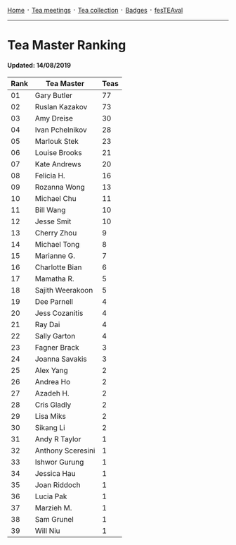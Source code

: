 [Home](./README.md) ᛫ [Tea meetings](./MEETINGS.md) ᛫ [Tea collection](./COLLECTION.md) ᛫ [Badges](./BADGES.md) ᛫ [fesTEAval](./FESTEAVAL.md)

-----

# Tea Master Ranking
#### Updated: 14/08/2019

| Rank | Tea Master         | Teas |
|------|--------------------|------|
| 01   | Gary Butler        | 77   |
| 02   | Ruslan Kazakov     | 73   |
| 03   | Amy Dreise         | 30   |
| 04   | Ivan Pchelnikov    | 28   |
| 05   | Marlouk Stek       | 23   |
| 06   | Louise Brooks      | 21   |
| 07   | Kate Andrews       | 20   |
| 08   | Felicia H.         | 16   |
| 09   | Rozanna Wong       | 13   |
| 10   | Michael Chu        | 11   |
| 11   | Bill Wang          | 10   |
| 12   | Jesse Smit         | 10   |
| 13   | Cherry Zhou        | 9    |
| 14   | Michael Tong       | 8    |
| 15   | Marianne G.        | 7    |
| 16   | Charlotte Bian     | 6    |
| 17   | Mamatha R.         | 5    |
| 18   | Sajith Weerakoon   | 5    |
| 19   | Dee Parnell        | 4    |
| 20   | Jess Cozanitis     | 4    |
| 21   | Ray Dai            | 4    |
| 22   | Sally Garton       | 4    |
| 23   | Fagner Brack       | 3    |
| 24   | Joanna Savakis     | 3    |
| 25   | Alex Yang          | 2    |
| 26   | Andrea Ho          | 2    |
| 27   | Azadeh H.          | 2    |
| 28   | Cris Gladly        | 2    |
| 29   | Lisa Miks          | 2    |
| 30   | Sikang Li          | 2    |
| 31   | Andy R Taylor      | 1    |
| 32   | Anthony Sceresini  | 1    |
| 33   | Ishwor Gurung      | 1    |
| 34   | Jessica Hau        | 1    |
| 35   | Joan Riddoch       | 1    |
| 36   | Lucia Pak          | 1    |
| 37   | Marzieh M.         | 1    |
| 38   | Sam Grunel         | 1    |
| 39   | Will Niu           | 1    |
